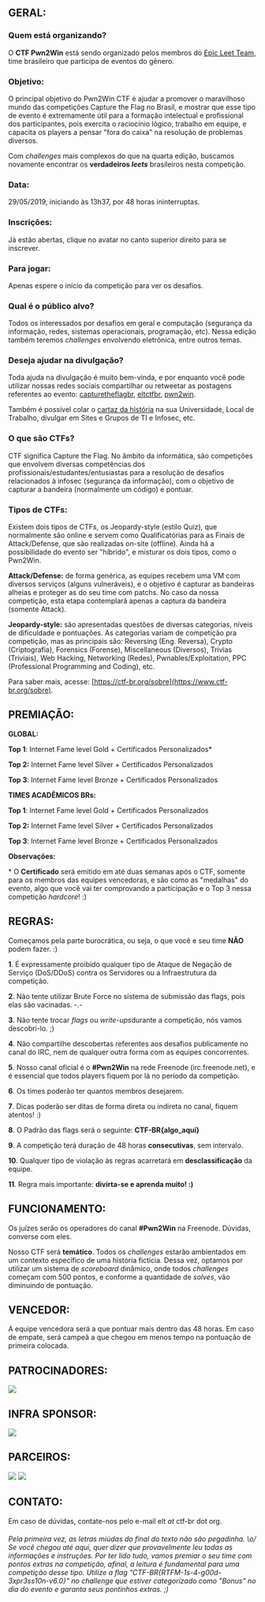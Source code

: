 ## GERAL:

### Quem está organizando?

O **CTF Pwn2Win** está sendo organizado pelos membros do [Epic Leet Team](https://epicleet.team), time brasileiro que participa de eventos do gênero.

### Objetivo:

O principal objetivo do Pwn2Win CTF é ajudar a promover o maravilhoso mundo das competições Capture the Flag no Brasil, e mostrar que esse tipo de evento é extremamente útil para a formação intelectual e profissional dos participantes, pois exercita o raciocínio lógico, trabalho em equipe, e capacita os players a pensar "fora do caixa" na resolução de problemas diversos.

Com *challenges* mais complexos do que na quarta edição, buscamos novamente encontrar os **verdadeiros *leets*** brasileiros nesta competição.

### Data:

29/05/2019, iniciando às 13h37, por 48 horas ininterruptas.

### Inscrições:

Já estão abertas, clique no avatar no canto superior direito para se inscrever.

### Para jogar:

Apenas espere o início da competição para ver os desafios.

### Qual é o público alvo?

Todos os interessados por desafios em geral e computação (segurança da informação, redes, sistemas operacionais, programação, etc). Nessa edição também teremos *challenges* envolvendo eletrônica, entre outros temas.

### Deseja ajudar na divulgação?

Toda ajuda na divulgação é muito bem-vinda, e por enquanto você pode utilizar nossas redes sociais compartilhar ou retweetar as postagens referentes ao evento: [capturetheflagbr](https://facebook.com/capturetheflagbr), [eltctfbr](https://twitter.com/eltctfbr), [pwn2win](https://twitter.com/pwn2win).

Também é possível colar o [cartaz da história](http://bit.ly/Illustration-Pwn2Win-2020) na sua Universidade, Local de Trabalho, divulgar em Sites e Grupos de TI e Infosec, etc.

### O que são CTFs?

CTF significa Capture the Flag. No âmbito da informática, são competições que envolvem diversas competências dos profissionais/estudantes/entusiastas para a resolução de desafios relacionados à infosec (segurança da informação), com o objetivo de capturar a bandeira (normalmente um código) e pontuar.

### Tipos de CTFs:

Existem dois tipos de CTFs, os Jeopardy-style (estilo Quiz), que normalmente são online e servem como Qualificatórias para as Finais de Attack/Defense, que são realizadas on-site (offline). Ainda há a possibilidade do evento ser "híbrido", e misturar os dois tipos, como o Pwn2Win.

**Attack/Defense:** de forma genérica, as equipes recebem uma VM com diversos serviços (alguns vulneráveis), e o objetivo é capturar as bandeiras alheias e proteger as do seu time com patchs. No caso da nossa competição, esta etapa contemplará apenas a captura da bandeira (somente Attack).

**Jeopardy-style:** são apresentadas questões de diversas categorias, níveis de dificuldade e pontuações. As categorias variam de competição pra competição, mas as principais são: Reversing (Eng. Reversa), Crypto (Criptografia), Forensics (Forense), Miscellaneous (Diversos), Trivias (Triviais), Web Hacking, Networking (Redes), Pwnables/Exploitation, PPC (Professional Programming and Coding), etc.

Para saber mais, acesse: [https://ctf-br.org/sobre](https://www.ctf-br.org/sobre).

## PREMIAÇÃO:

**GLOBAL:**

**Top 1**: Internet Fame level Gold + Certificados Personalizados\*

**Top 2:** Internet Fame level Silver + Certificados Personalizados

**Top 3**: Internet Fame level Bronze + Certificados Personalizados

**TIMES ACADÊMICOS BRs:**

**Top 1**: Internet Fame level Gold + Certificados Personalizados

**Top 2:** Internet Fame level Silver + Certificados Personalizados

**Top 3**: Internet Fame level Bronze + Certificados Personalizados

**Observações:**

 \* O **Certificado** será emitido em até duas semanas após o CTF, somente para os membros das equipes vencedoras, e são como as "medalhas" do evento, algo que você vai ter comprovando a participação e o Top 3 nessa  competição *hardcore*! :)

## REGRAS:

Começamos pela parte burocrática, ou seja, o que você e seu time **NÃO** podem fazer. :)

**1**.  É expressamente proibido qualquer tipo de Ataque de Negação de Serviço (DoS/DDoS) contra os Servidores ou a Infraestrutura da competição.

**2**.  Não tente utilizar Brute Force no sistema de submissão das flags, pois elas são vacinadas. -.-

**3**.  Não tente trocar *flags* ou *write-ups*durante a competição, nós vamos descobri-lo. ;)

**4**.  Não compartilhe descobertas referentes aos desafios publicamente no canal do IRC, nem de qualquer outra forma com as equipes concorrentes.

**5**.  Nosso canal oficial é o **#Pwn2Win** na rede Freenode (irc.freenode.net), e é essencial que todos players fiquem por lá no período da competição.

**6**.  Os times poderão ter quantos membros desejarem.

**7**.  Dicas poderão ser ditas de forma direta ou indireta no canal, fiquem atentos! :)

**8**.  O Padrão das flags será o seguinte: **CTF-BR{algo_aqui}**

**9**.  A competição terá duração de 48 horas **consecutivas**, sem intervalo.

**10**. Qualquer tipo de violação às regras acarretará em **desclassificação** da equipe.

**11**. Regra mais importante: **divirta-se e aprenda muito! :)**

## FUNCIONAMENTO:

Os juízes serão os operadores do canal **#Pwn2Win** na Freenode. Dúvidas, converse com eles.

Nosso CTF será **temático**. Todos os *challenges* estarão ambientados em um contexto específico de uma história fictícia. Dessa vez, optamos por utilizar um sistema de *scoreboard* dinâmico, onde todos *challenges* começam com 500 pontos, e conforme a quantidade de *solves*, vão diminuindo de pontuação. 

## VENCEDOR:

A equipe vencedora será a que pontuar mais dentro das 48 horas. Em caso de empate, será campeã a que chegou em menos tempo na pontuação de primeira colocada.

## PATROCINADORES:

![](http://pwn2win.party/imgs/aperture_science.png)


## INFRA SPONSOR:

[![](http://pwn2win.party/imgs/gcp.png)](https://g.co/cloud/)


## PARCEIROS:

[![](https://pwn2win.party/imgs/ctfbr_logo.png)](https://ctf-br.org/)  [![](https://pwn2win.party/imgs/logoUFSCar.svg)](https://www2.ufscar.br/)


## CONTATO:

Em caso de dúvidas, contate-nos pelo e-mail elt *at* ctf-br dot org.


###### Pela primeira vez, as letras miúdas do final do texto não são pegadinha. \o/ Se você chegou até aqui, quer dizer que provavelmente leu todas as informações e instruções. Por ter lido tudo, vamos premiar o seu time com pontos extras na competição, afinal, a leitura é fundamental para uma competição desse tipo. Utilize a flag "CTF-BR{RTFM-1s-4-g00d-3xpr3ss10n-v6.0}" no *challenge* que estiver categorizado como "Bonus" no dia do evento e garanta seus pontinhos extras. ;)
